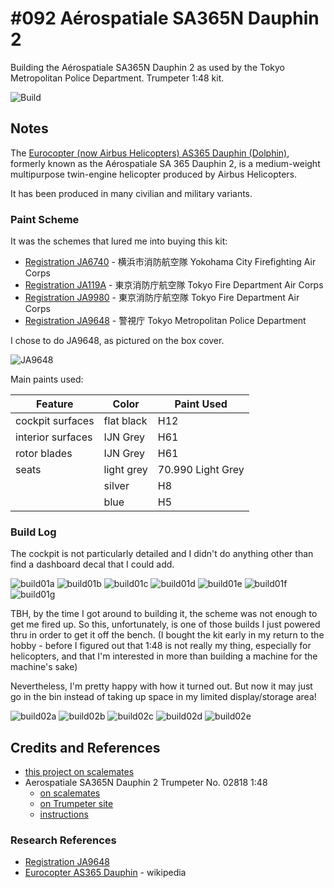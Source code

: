 # #092 Aérospatiale SA365N Dauphin 2

Building the Aérospatiale SA365N Dauphin 2 as used by the Tokyo Metropolitan Police Department. Trumpeter 1:48 kit.

![Build](./assets/Dauphin2_build.jpg?raw=true)

## Notes

The [Eurocopter (now Airbus Helicopters) AS365 Dauphin  (Dolphin)](https://en.wikipedia.org/wiki/Eurocopter_AS365_Dauphin),
formerly known as the Aérospatiale SA 365 Dauphin 2, is a medium-weight multipurpose twin-engine helicopter produced by Airbus Helicopters.

It has been produced in many civilian and military variants.

### Paint Scheme

It was the schemes that lured me into buying this kit:

* [Registration JA6740](https://flyteam.jp/registration/JA6740) - 横浜市消防航空隊 Yokohama City Firefighting Air Corps
* [Registration JA119A](https://flyteam.jp/registration/JA119A) - 東京消防庁航空隊 Tokyo Fire Department Air Corps
* [Registration JA9980](https://flyteam.jp/registration/JA9980) - 東京消防庁航空隊 Tokyo Fire Department Air Corps
* [Registration JA9648](https://flyteam.jp/registration/JA9648) - 警視庁 Tokyo Metropolitan Police Department

I chose to do JA9648, as pictured on the box cover.

![JA9648](./assets/JA9648.jpg?raw=true)

Main paints used:

| Feature               | Color                | Paint Used |
|-----------------------|----------------------|------------|
| cockpit surfaces      | flat black           | H12        |
| interior surfaces     | IJN Grey             | H61        |
| rotor blades          | IJN Grey             | H61        |
| seats                 | light grey           | 70.990 Light Grey |
|                       | silver               | H8         |
|                       | blue                 | H5         |

### Build Log

The cockpit is not particularly detailed and I didn't do anything other than find a dashboard decal that I could add.

![build01a](./assets/build01a.jpg?raw=true)
![build01b](./assets/build01b.jpg?raw=true)
![build01c](./assets/build01c.jpg?raw=true)
![build01d](./assets/build01d.jpg?raw=true)
![build01e](./assets/build01e.jpg?raw=true)
![build01f](./assets/build01f.jpg?raw=true)
![build01g](./assets/build01g.jpg?raw=true)

TBH, by the time I got around to building it, the scheme was not enough to get me fired up.
So this, unfortunately, is one of those builds I just powered thru in order to get it off the bench.
(I bought the kit early in my return to the hobby - before I figured out that 1:48 is not really my thing, especially for helicopters, and that I'm interested in more than building a machine for the machine's sake)

Nevertheless, I'm pretty happy with how it turned out. But now it may just go in the bin instead of taking up space in my limited display/storage area!

![build02a](./assets/build02a.jpg?raw=true)
![build02b](./assets/build02b.jpg?raw=true)
![build02c](./assets/build02c.jpg?raw=true)
![build02d](./assets/build02d.jpg?raw=true)
![build02e](./assets/build02e.jpg?raw=true)

## Credits and References

* [this project on scalemates](https://www.scalemates.com/profiles/mate.php?id=74137&p=projects&project=135748)
* Aerospatiale SA365N Dauphin 2 Trumpeter No. 02818 1:48
    * [on scalemates](https://www.scalemates.com/kits/trumpeter-02818-aerospatiale-sa365n-dauphin-2--149892)
    * [on Trumpeter site](http://www.trumpeter-china.com/index.php?g=home&m=product&a=show&id=2195&l=en)
    * [instructions](./assets/02818-instructions.pdf)

### Research References

* [Registration JA9648](https://flyteam.jp/registration/JA9648)
* [Eurocopter AS365 Dauphin](https://en.wikipedia.org/wiki/Eurocopter_AS365_Dauphin) - wikipedia
